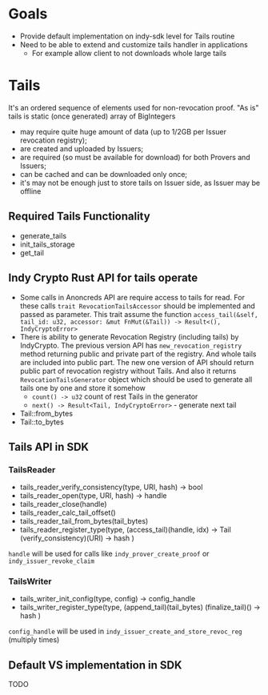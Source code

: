 # Goals
* Provide default implementation on indy-sdk level for Tails routine
* Need to be able to extend and customize tails handler in applications
  * For example allow client to not downloads whole large tails

# Tails
It's an ordered sequence of elements used for non-revocation proof. "As is" tails is static (once generated) array of BigIntegers
* may require quite huge amount of data (up to 1/2GB per Issuer revocation registry);
* are created and uploaded by Issuers;
* are required (so must be available for download) for both Provers and Issuers;
* can be cached and can be downloaded only once;
* it's may not be enough just to store tails on Issuer side, as Issuer may be offline

## Required Tails Functionality
* generate_tails
* init_tails_storage
* get_tail

## Indy Crypto Rust API for tails operate
* Some calls in Anoncreds API are require access to tails for read.
  For these calls `trait RevocationTailsAccessor` should be implemented and passed as parameter.
  This trait assume the function `access_tail(&self, tail_id: u32, accessor: &mut FnMut(&Tail)) -> Result<(), IndyCryptoError>`
* There is ability to generate Revocation Registry (including tails) by IndyCrypto.
  The previous version API has `new_revocation_registry` method returning public and private part of the registry.
  And whole tails are included into public part.
  The new one version of API should return public part of revocation registry without Tails. 
  And also it returns `RevocationTailsGenerator` object which should be used to generate all tails one by one and store it somehow
  * `count() -> u32` count of rest Tails in the generator
  * `next() -> Result<Tail, IndyCryptoError>` - generate next tail
* Tail::from_bytes
* Tail::to_bytes   

## Tails API in SDK
### TailsReader
* tails_reader_verify_consistency(type, URI, hash) -> bool
* tails_reader_open(type, URI, hash) -> handle
* tails_reader_close(handle)
* tails_reader_calc_tail_offset()
* tails_reader_tail_from_bytes(tail_bytes)
* tails_reader_register_type(type,
    (access_tail)(handle, idx) -> Tail
    (verify_consistency)(URI) -> hash
  )

`handle` will be used for calls like `indy_prover_create_proof` or `indy_issuer_revoke_claim`

### TailsWriter
* tails_writer_init_config(type, config) -> config_handle
* tails_writer_register_type(type,
    (append_tail)(tail_bytes)
    (finalize_tail)() -> hash
  )

`config_handle` will be used in `indy_issuer_create_and_store_revoc_reg` (multiply times)

## Default VS implementation in SDK
TODO
